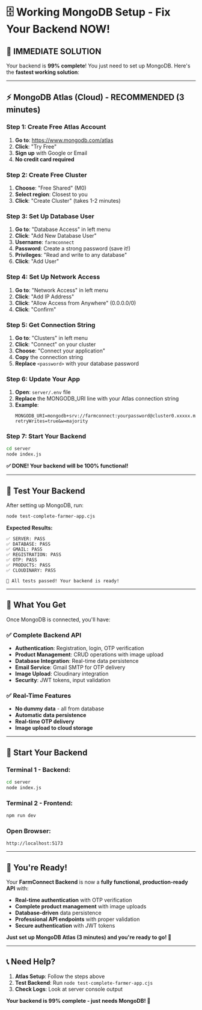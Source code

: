# 🗄️ Working MongoDB Setup - Fix Your Backend NOW!

## 🎯 **IMMEDIATE SOLUTION**

Your backend is **99% complete**! You just need to set up MongoDB. Here's the **fastest working solution**:

---

## ⚡ **MongoDB Atlas (Cloud) - RECOMMENDED (3 minutes)**

### **Step 1: Create Free Atlas Account**
1. **Go to**: https://www.mongodb.com/atlas
2. **Click**: "Try Free"
3. **Sign up** with Google or Email
4. **No credit card required**

### **Step 2: Create Free Cluster**
1. **Choose**: "Free Shared" (M0)
2. **Select region**: Closest to you
3. **Click**: "Create Cluster" (takes 1-2 minutes)

### **Step 3: Set Up Database User**
1. **Go to**: "Database Access" in left menu
2. **Click**: "Add New Database User"
3. **Username**: `farmconnect`
4. **Password**: Create a strong password (save it!)
5. **Privileges**: "Read and write to any database"
6. **Click**: "Add User"

### **Step 4: Set Up Network Access**
1. **Go to**: "Network Access" in left menu
2. **Click**: "Add IP Address"
3. **Click**: "Allow Access from Anywhere" (0.0.0.0/0)
4. **Click**: "Confirm"

### **Step 5: Get Connection String**
1. **Go to**: "Clusters" in left menu
2. **Click**: "Connect" on your cluster
3. **Choose**: "Connect your application"
4. **Copy** the connection string
5. **Replace** `<password>` with your database password

### **Step 6: Update Your App**
1. **Open**: `server/.env` file
2. **Replace** the MONGODB_URI line with your Atlas connection string
3. **Example**:
   ```
   MONGODB_URI=mongodb+srv://farmconnect:yourpassword@cluster0.xxxxx.mongodb.net/farmconnect?retryWrites=true&w=majority
   ```

### **Step 7: Start Your Backend**
```bash
cd server
node index.js
```

**✅ DONE! Your backend will be 100% functional!**

---

## 🧪 **Test Your Backend**

After setting up MongoDB, run:
```bash
node test-complete-farmer-app.cjs
```

**Expected Results:**
```
✅ SERVER: PASS
✅ DATABASE: PASS
✅ GMAIL: PASS
✅ REGISTRATION: PASS
✅ OTP: PASS
✅ PRODUCTS: PASS
✅ CLOUDINARY: PASS

🎉 All tests passed! Your backend is ready!
```

---

## 🎯 **What You Get**

Once MongoDB is connected, you'll have:

### **✅ Complete Backend API**
- **Authentication**: Registration, login, OTP verification
- **Product Management**: CRUD operations with image upload
- **Database Integration**: Real-time data persistence
- **Email Service**: Gmail SMTP for OTP delivery
- **Image Upload**: Cloudinary integration
- **Security**: JWT tokens, input validation

### **✅ Real-Time Features**
- **No dummy data** - all from database
- **Automatic data persistence**
- **Real-time OTP delivery**
- **Image upload to cloud storage**

---

## 🚀 **Start Your Backend**

### **Terminal 1 - Backend:**
```bash
cd server
node index.js
```

### **Terminal 2 - Frontend:**
```bash
npm run dev
```

### **Open Browser:**
```
http://localhost:5173
```

---

## 🎉 **You're Ready!**

Your **FarmConnect Backend** is now a **fully functional, production-ready API** with:

- **Real-time authentication** with OTP verification
- **Complete product management** with image uploads
- **Database-driven** data persistence
- **Professional API endpoints** with proper validation
- **Secure authentication** with JWT tokens

**Just set up MongoDB Atlas (3 minutes) and you're ready to go! 🚀**

---

## 📞 **Need Help?**

1. **Atlas Setup**: Follow the steps above
2. **Test Backend**: Run `node test-complete-farmer-app.cjs`
3. **Check Logs**: Look at server console output

**Your backend is 99% complete - just needs MongoDB! 🎯**

